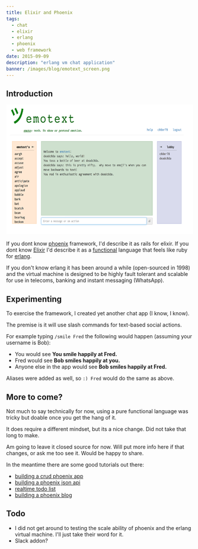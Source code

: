 ```yaml
---
title: Elixir and Phoenix
tags:
  - chat
  - elixir
  - erlang
  - phoenix
  - web framework
date: 2015-09-09
description: "erlang vm chat application"
banner: /images/blog/emotext_screen.png
---
```


## Introduction

<a href="https://emotext.micrantha.com">
<img src="/image/blog/emotext_screen.png" height=349 width=680 alt="Emotext Session" />
</a>

If you dont know [phoenix](http://phoenixframework.org) framework, I'd describe it as rails for elixir.  If you dont know [Elixir](http://elixir-lang.org) I'd describe it as a [functional](https://en.wikipedia.org/wiki/Functional_programming) language that feels like ruby for [erlang](http://erlang.org).  

If you don't know erlang it has been around a while (open-sourced in 1998) and the virtual machine is designed to be highly fault tolerant and scalable for use in telecoms, banking and instant messaging (WhatsApp).


## Experimenting

To exercise the framework, I created yet another chat app (I know, I know).

The premise is it will use slash commands for text-based social actions.  

For example typing `/smile Fred` the following would happen (assuming your username is Bob):

<div class="card bg-default">
<ul>
<li>You would see <b>You smile happily at Fred.</b></li>
<li>Fred would see <b>Bob smiles happily at you.</b></li>
<li>Anyone else in the app would see <b>Bob smiles happily at Fred.</b></li>
</ul>
</div>

Aliases were added as well, so `:) Fred` would do the same as above.

## More to come?

Not much to say technically for now, using a pure functional language was tricky but doable once you get the hang of it.  

It does require a different mindset, but its a nice change.  Did not take that long to make.

Am going to leave it closed source for now.  Will put more info here if that changes, or ask me too see it.  Would be happy to share.

In the meantime there are some good tutorials out there:

*   [building a crud phoenix app](http://gogogarrett.sexy/programming-in-elixir-with-the-phoenix-framework-building-a-basic-CRUD-app/)
*   [building a phoenix json api](https://robots.thoughtbot.com/testing-a-phoenix-elixir-json-api)
*   [realtime todo list](http://learnelixir.com/blog/2014/10/30/real-time-to-do-list-with-phoenix-channel/)
*   [building a phoenix blog](http://codetunes.com/2015/phoenix-blog/)

## Todo

* I did not get around to testing the scale ability of phoenix and the erlang virtual machine.   I'll just take their word for it.
* Slack addon?
  

